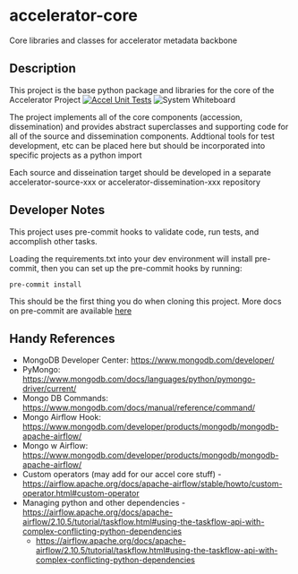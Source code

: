# accelerator-core
Core libraries and classes for accelerator metadata backbone

## Description

This project is the base python package and libraries for the core of the Accelerator Project
[![Accel Unit Tests](https://github.com/NIEHS/accelerator-core/actions/workflows/lint-and-test.yml/badge.svg?branch=develop)](https://github.com/NIEHS/accelerator-core/actions/workflows/lint-and-test.yml)
![System Whiteboard](https://github.com/user-attachments/assets/2a2b07fa-bbed-454c-9050-73eccb7cbf6c)

The project implements all of the core components (accession, dissemination) and provides abstract superclasses and supporting code for all of the source and dissemination components. Addtional tools for test development, etc can be placed here but should be incorporated into specific projects as a python import

Each source and disseination target should be developed in a separate accelerator-source-xxx or accelerator-dissemination-xxx repository


## Developer Notes

This project uses pre-commit hooks to validate code, run tests, and accomplish other tasks.

Loading the requirements.txt into your dev environment will install pre-commit, then you can set up the pre-commit
hooks by running:

```
pre-commit install
```

This should be the first thing you do when cloning this project. More docs on pre-commit are available [here](https://pre-commit.com/)

## Handy References

* MongoDB Developer Center: https://www.mongodb.com/developer/
* PyMongo: https://www.mongodb.com/docs/languages/python/pymongo-driver/current/
* Mongo DB Commands: https://www.mongodb.com/docs/manual/reference/command/
* Mongo Airflow Hook: https://www.mongodb.com/developer/products/mongodb/mongodb-apache-airflow/
* Mongo w Airflow: https://www.mongodb.com/developer/products/mongodb/mongodb-apache-airflow/
* Custom operators (may add for our accel core stuff) - https://airflow.apache.org/docs/apache-airflow/stable/howto/custom-operator.html#custom-operator
* Managing python and other dependencies - https://airflow.apache.org/docs/apache-airflow/2.10.5/tutorial/taskflow.html#using-the-taskflow-api-with-complex-conflicting-python-dependencies
  * https://airflow.apache.org/docs/apache-airflow/2.10.5/tutorial/taskflow.html#using-the-taskflow-api-with-complex-conflicting-python-dependencies

